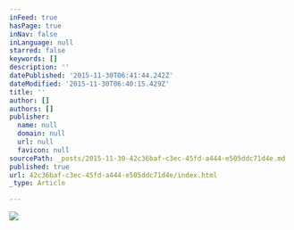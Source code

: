```yaml
---
inFeed: true
hasPage: true
inNav: false
inLanguage: null
starred: false
keywords: []
description: ''
datePublished: '2015-11-30T06:41:44.242Z'
dateModified: '2015-11-30T06:40:15.429Z'
title: ''
author: []
authors: []
publisher:
  name: null
  domain: null
  url: null
  favicon: null
sourcePath: _posts/2015-11-30-42c36baf-c3ec-45fd-a444-e505ddc71d4e.md
published: true
url: 42c36baf-c3ec-45fd-a444-e505ddc71d4e/index.html
_type: Article

---
```

![](https://the-grid-user-content.s3-us-west-2.amazonaws.com/2b55d06e-2143-42b6-ad7d-56edb2146d03.JPG)